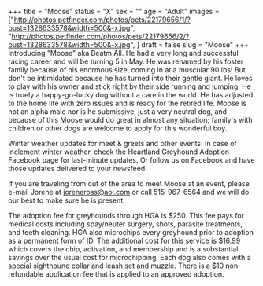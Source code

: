 +++
title = "Moose"
status = "X"
sex = ""
age = "Adult"
images = ["http://photos.petfinder.com/photos/pets/22179656/1/?bust=1328633578&width=500&-x.jpg",
"http://photos.petfinder.com/photos/pets/22179656/2/?bust=1328633578&width=500&-x.jpg",
]
draft = false
slug = "Moose"
+++
Introducing "Moose" aka Beatm All. He had a very long and successful racing career and will be turning 5 in May. He was renamed by his foster family because of his enormous size, coming in at a muscular 90 lbs! But don't be intimidated because he has turned into their gentle giant. He loves to play with his owner and stick right by their side running and jumping. He is truely a happy-go-lucky dog without a care in the world. He has adjusted to the home life with zero issues and is ready for the retired life. Moose is not an alpha male nor is he submissive, just a very neutral dog, and because of this Moose would do great in almost any situation; family's with children or other dogs are welcome to apply for this wonderful boy.



Winter weather updates for meet & greets and other events: In case of inclement winter weather, check the Heartland Greyhound Adoption Facebook page for last-minute updates. Or follow us on Facebook and have those updates delivered to your newsfeed!


If you are traveling from out of the area to meet Moose at an event, please e-mail Jorene at joreneross@aol.com or call 515-967-6564 and we will do our best to make sure he is present.

The adoption fee for greyhounds through HGA is $250. This fee pays for medical costs including spay/neuter surgery, shots, parasite treatments, and teeth cleaning. HGA also microchips every greyhound prior to adoption as a permanent form of ID. The additional cost for this service is $16.99 which covers the chip, activation, and membership and is a substantial savings over the usual cost for microchipping. Each dog also comes with a special sighthound collar and leash set and muzzle. There is a $10 non-refundable application fee that is applied to an approved adoption.

